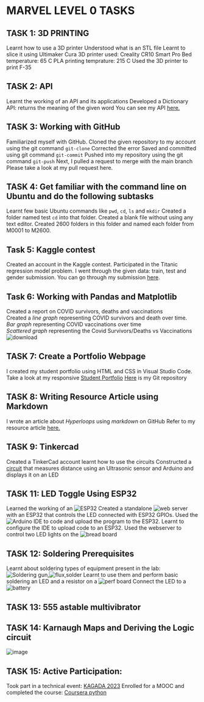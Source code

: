 # MARVEL LEVEL 0 TASKS
## TASK 1: 3D PRINTING
Learnt how to use a 3D printer
Understood what is an STL file
Learnt to slice it using Ultimaker Cura
3D printer used: Creality CR10 Smart Pro
Bed temperature: 65 C
PLA printing temprature: 215 C
Used the 3D printer to print F-35

## TASK 2: API
Learnt the working of an API and its applications
Developed a Dictionary API: returns the meaning of the given word 
You can see my API [here.](file:///C:/Users/Goutham/OneDrive/Desktop/varsha/marvel/dictionar%20api/index1.html)

## TASK 3: Working with GitHub
Familiarized myself with GitHub.
Cloned the given repository to my account using the git command `git-clone`
Corrected the error
Saved and committed using git command `git-commit`
Pushed into my repository using the git command `git-push`
Next, I pulled a request to merge with the main branch 
Please take a look at my pull request here.

## TASK 4: Get familiar with the command line on Ubuntu and do the following subtasks
Learnt few basic Ubuntu commands like `pwd`, `cd`, `ls` and `mkdir`
Created a folder named test
`cd` into that folder.
Created a blank file without using any text editor.
Created 2600 folders in this folder and named each folder from M0001 to M2600.

## Task 5: Kaggle contest
Created an account in the Kaggle contest.
Participated in the Titanic regression model problem.
I went through the given data: train, test and gender submission.
You can go through my submission [here](https://www.kaggle.com/code/varshashubhashrim/titanic?scriptVersionId=153407752).

## Task 6: Working with Pandas and Matplotlib
Created a report on COVID survivors, deaths and vaccinations  
Created a *line graph* representing COVID survivors and death over time.  
*Bar graph* representing COVID vaccinations over time  
*Scattered graph* representing the Covid Survivors/Deaths vs Vaccinations  
![download](https://github.com/vvvvvvss/Documentation-Marvel-level-0/assets/148562671/3c79a241-eb97-4c5a-a143-c3f2654ddb28)

## TASK 7: Create a Portfolio Webpage
I created my student portfolio using HTML and CSS in Visual Studio Code.
Take a look at my responsive [Student Portfolio]()
[Here]( ) is my Git repository

## TASK 8: Writing Resource Article using Markdown
I wrote an article about *Hyperloops* using *markdown* on GitHub
Refer to my resource article [here.]()

## TASK 9: Tinkercad
Created a TinkerCad account
learnt how to use the circuits
Constructed a [circuit](https://www.tinkercad.com/things/bBIgJU8yQNA-ultrasonic-lcd) that measures distance using an Ultrasonic sensor and Arduino and displays it on an LED

## TASK 11: LED Toggle Using ESP32
Learned the working of an ![ESP32](![61b512d4-ac1d-4870-a8a8-02f6b9fac437](https://github.com/vvvvvvss/blog/assets/148562671/5980da7e-9bca-4d4e-a543-8d4d4c3d6c93))
Created a standalone ![web server](![c613d0f3-c6fa-4ba4-a397-d74848d8b2f0](https://github.com/vvvvvvss/blog/assets/148562671/8894db95-b104-4a88-9c54-a8c3b5b27f33)) with an ESP32 that controls the LED connected with ESP32 GPIOs.
Used the ![Arduino IDE](![5742a67a-5edb-4008-9eba-79e55b592b00](https://github.com/vvvvvvss/blog/assets/148562671/c62017a9-007d-4e57-b1af-31e6099ae7df)) to code and upload the program to the ESP32.
Learnt to configure the IDE to upload code to an ESP32.
Used the webserver to control two LED lights on the ![bread board](https://github.com/vvvvvvss/blog/assets/148562671/7e65240b-1072-4e9b-9e0e-be8d2917503d)

## TASK 12: Soldering Prerequisites
Learnt about soldering types of equipment present in the lab:
![Soldering gun](blob:https://web.whatsapp.com/a01c39c0-5d97-4d16-b4bb-4e6a5885fa2c),![flux](blob:https://web.whatsapp.com/085d6f1f-ca2f-4238-9138-5e49a8b9e97c),solder
Learnt to use them and perform basic soldering an LED and a resistor on a ![perf board](blob:https://web.whatsapp.com/c090ddb6-52b4-46bd-b530-8699c3719ad4)
Connect the LED to a![battery](blob:https://web.whatsapp.com/241dfef1-152e-4a87-a628-c760559f5710)

## TASK 13: 555 astable multivibrator

## TASK 14: Karnaugh Maps and Deriving the Logic circuit
![image](https://github.com/vvvvvvss/Documentation-Marvel-level-0/assets/148562671/763cd5f5-371f-49d9-989a-0a37f0cc51f6)

## TASK 15: Active Participation:
Took part in a technical event: [KAGADA 2023](https://github.com/vvvvvvss/blog/files/13539420/Varsha.Shubhashri.M.KAGADA.2023.Participation.Certificate.pdf)
Enrolled for a MOOC and completed the course: [Coursera python](https://github.com/vvvvvvss/blog/files/13539426/Coursera.python.pdf)
